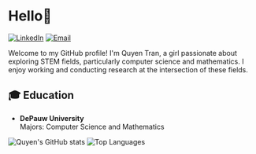 # Hello👋 
[![LinkedIn](https://img.shields.io/badge/LinkedIn-0077B5?style=flat-square&logo=linkedin&logoColor=white)](https://www.linkedin.com/in/quyen-tran-0bb791255/)
[![Email](https://img.shields.io/badge/Email-D14836?style=flat-square&logo=gmail&logoColor=white)](mailto:quyen.tran05121l@gmail.com)

Welcome to my GitHub profile! I'm Quyen Tran, a girl passionate about exploring STEM fields, particularly computer science and mathematics. I enjoy working and conducting research at the intersection of these fields. 

## 🎓 Education
- **DePauw University**  
  Majors: Computer Science and Mathematics 

![Quyen's GitHub stats](https://github-readme-stats.vercel.app/api?username=quyenlhtran&show_icons=true&theme=radical)
![Top Languages](https://github-readme-stats.vercel.app/api/top-langs/?username=quyenlhtran&layout=compact&theme=radical)
